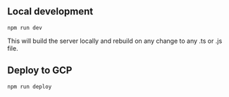 ## Local development

```
npm run dev
```

This will build the server locally and rebuild on any change to any .ts or .js file.

## Deploy to GCP

```
npm run deploy
```